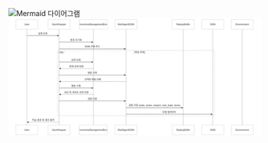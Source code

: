 ![Mermaid 다이어그램](MARL_DQN_mermaid_class_diagram1)
![Mermaid 다이어그램](MARL_DQN_mermaid_sequence_diagram.png)

